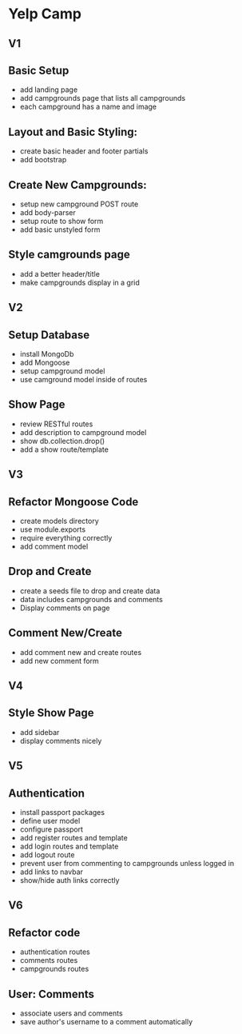 # Yelp Camp

## V1
## Basic Setup
* add landing page
* add campgrounds page that lists all campgrounds
* each campground has a name and image

## Layout and Basic Styling:
* create basic header and footer partials
* add bootstrap

## Create New Campgrounds:
* setup new campground POST route
* add body-parser
* setup route to show form
* add basic unstyled form

## Style camgrounds page
* add a better header/title
* make campgrounds display in a grid

## V2
## Setup Database
* install MongoDb
* add Mongoose
* setup campground model
* use camground model inside of routes

## Show Page
* review RESTful routes
* add description to campground model
* show db.collection.drop()
* add a show route/template

## V3
## Refactor Mongoose Code
* create models directory
* use module.exports
* require everything correctly
* add comment model

## Drop and Create
* create a seeds file to drop and create data
* data includes campgrounds and comments
* Display comments on page

## Comment New/Create
* add comment new and create routes
* add new comment form

## V4
## Style Show Page
* add sidebar
* display comments nicely

## V5
## Authentication
* install passport packages
* define user model
* configure passport
* add register routes and template
* add login routes and template
* add logout route
* prevent user from commenting to campgrounds unless logged in
* add links to navbar
* show/hide auth links correctly

## V6
## Refactor code
* authentication routes
* comments routes
* campgrounds routes

## User: Comments
* associate users and comments
* save author's username to a comment automatically